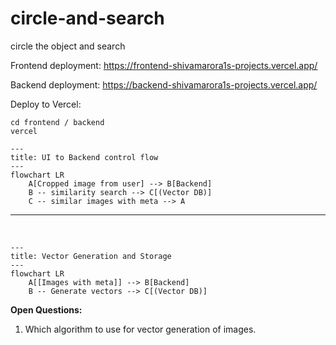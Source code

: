 # circle-and-search
circle the object and search


Frontend deployment: 
https://frontend-shivamarora1s-projects.vercel.app/

Backend deployment:
https://backend-shivamarora1s-projects.vercel.app/

Deploy to Vercel:
```
cd frontend / backend
vercel             
```


```mermaid
---
title: UI to Backend control flow
---
flowchart LR
    A[Cropped image from user] --> B[Backend]
    B -- similarity search --> C[(Vector DB)]
    C -- similar images with meta --> A
```
<hr>
<br>


```mermaid
---
title: Vector Generation and Storage
---
flowchart LR
    A[[Images with meta]] --> B[Backend]
    B -- Generate vectors --> C[(Vector DB)]

```

<b> Open Questions: </b>
1. Which algorithm to use for vector generation of images.